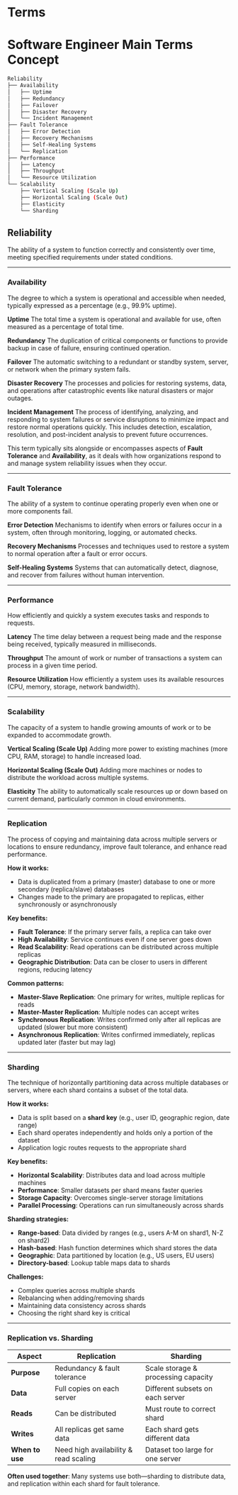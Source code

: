 # Terms

# Software Engineer Main Terms Concept 

```bash
Reliability
├── Availability
│   ├── Uptime
│   ├── Redundancy
│   ├── Failover
│   ├── Disaster Recovery
│   └── Incident Management
├── Fault Tolerance
│   ├── Error Detection
│   ├── Recovery Mechanisms
│   ├── Self-Healing Systems
│   └── Replication
├── Performance
│   ├── Latency
│   ├── Throughput
│   └── Resource Utilization
└── Scalability
    ├── Vertical Scaling (Scale Up)
    ├── Horizontal Scaling (Scale Out)
    ├── Elasticity
    └── Sharding
```

## **Reliability**
The ability of a system to function correctly and consistently over time, meeting specified requirements under stated conditions.

---

### **Availability**
The degree to which a system is operational and accessible when needed, typically expressed as a percentage (e.g., 99.9% uptime).

**Uptime**
The total time a system is operational and available for use, often measured as a percentage of total time.

**Redundancy**
The duplication of critical components or functions to provide backup in case of failure, ensuring continued operation.

**Failover**
The automatic switching to a redundant or standby system, server, or network when the primary system fails.

**Disaster Recovery**
The processes and policies for restoring systems, data, and operations after catastrophic events like natural disasters or major outages.

**Incident Management**
The process of identifying, analyzing, and responding to system failures or service disruptions to minimize impact and restore normal operations quickly. This includes detection, escalation, resolution, and post-incident analysis to prevent future occurrences.

This term typically sits alongside or encompasses aspects of **Fault Tolerance** and **Availability**, as it deals with how organizations respond to and manage system reliability issues when they occur.

---

### **Fault Tolerance**
The ability of a system to continue operating properly even when one or more components fail.

**Error Detection**
Mechanisms to identify when errors or failures occur in a system, often through monitoring, logging, or automated checks.

**Recovery Mechanisms**
Processes and techniques used to restore a system to normal operation after a fault or error occurs.

**Self-Healing Systems**
Systems that can automatically detect, diagnose, and recover from failures without human intervention.

---

### **Performance**
How efficiently and quickly a system executes tasks and responds to requests.

**Latency**
The time delay between a request being made and the response being received, typically measured in milliseconds.

**Throughput**
The amount of work or number of transactions a system can process in a given time period.

**Resource Utilization**
How efficiently a system uses its available resources (CPU, memory, storage, network bandwidth).

---

### **Scalability**
The capacity of a system to handle growing amounts of work or to be expanded to accommodate growth.

**Vertical Scaling (Scale Up)**
Adding more power to existing machines (more CPU, RAM, storage) to handle increased load.

**Horizontal Scaling (Scale Out)**
Adding more machines or nodes to distribute the workload across multiple systems.

**Elasticity**
The ability to automatically scale resources up or down based on current demand, particularly common in cloud environments.

---

### **Replication**
The process of copying and maintaining data across multiple servers or locations to ensure redundancy, improve fault tolerance, and enhance read performance.

**How it works:**
- Data is duplicated from a primary (master) database to one or more secondary (replica/slave) databases
- Changes made to the primary are propagated to replicas, either synchronously or asynchronously

**Key benefits:**
- **Fault Tolerance**: If the primary server fails, a replica can take over
- **High Availability**: Service continues even if one server goes down
- **Read Scalability**: Read operations can be distributed across multiple replicas
- **Geographic Distribution**: Data can be closer to users in different regions, reducing latency

**Common patterns:**
- **Master-Slave Replication**: One primary for writes, multiple replicas for reads
- **Master-Master Replication**: Multiple nodes can accept writes
- **Synchronous Replication**: Writes confirmed only after all replicas are updated (slower but more consistent)
- **Asynchronous Replication**: Writes confirmed immediately, replicas updated later (faster but may lag)

---

### **Sharding**
The technique of horizontally partitioning data across multiple databases or servers, where each shard contains a subset of the total data.

**How it works:**
- Data is split based on a **shard key** (e.g., user ID, geographic region, date range)
- Each shard operates independently and holds only a portion of the dataset
- Application logic routes requests to the appropriate shard

**Key benefits:**
- **Horizontal Scalability**: Distributes data and load across multiple machines
- **Performance**: Smaller datasets per shard means faster queries
- **Storage Capacity**: Overcomes single-server storage limitations
- **Parallel Processing**: Operations can run simultaneously across shards

**Sharding strategies:**
- **Range-based**: Data divided by ranges (e.g., users A-M on shard1, N-Z on shard2)
- **Hash-based**: Hash function determines which shard stores the data
- **Geographic**: Data partitioned by location (e.g., US users, EU users)
- **Directory-based**: Lookup table maps data to shards

**Challenges:**
- Complex queries across multiple shards
- Rebalancing when adding/removing shards
- Maintaining data consistency across shards
- Choosing the right shard key is critical

---

### **Replication vs. Sharding**

| Aspect | Replication | Sharding |
|--------|-------------|----------|
| **Purpose** | Redundancy & fault tolerance | Scale storage & processing capacity |
| **Data** | Full copies on each server | Different subsets on each server |
| **Reads** | Can be distributed | Must route to correct shard |
| **Writes** | All replicas get same data | Each shard gets different data |
| **When to use** | Need high availability & read scaling | Dataset too large for one server |

**Often used together**: Many systems use both—sharding to distribute data, and replication within each shard for fault tolerance.
